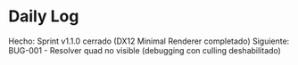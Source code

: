 ﻿# Daily Log

Hecho: Sprint v1.1.0 cerrado (DX12 Minimal Renderer completado)
Siguiente: BUG-001 - Resolver quad no visible (debugging con culling deshabilitado)
